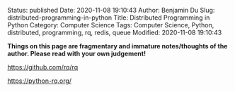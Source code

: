 Status: published
Date: 2020-11-08 19:10:43
Author: Benjamin Du
Slug: distributed-programming-in-python
Title: Distributed Programming in Python
Category: Computer Science
Tags: Computer Science, Python, distributed, programming, rq, redis, queue
Modified: 2020-11-08 19:10:43

**Things on this page are fragmentary and immature notes/thoughts of the author. Please read with your own judgement!**

https://github.com/rq/rq

https://python-rq.org/